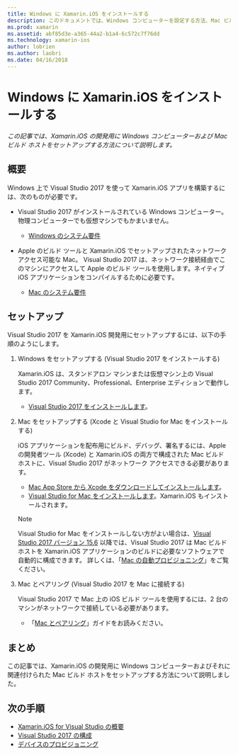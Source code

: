 ```yaml
---
title: Windows に Xamarin.iOS をインストールする
description: このドキュメントでは、Windows コンピューターを設定する方法、Mac ビルド ホストを設定する方法、Xamarin.iOS 開発のために Windows を Mac にペアリングする方法について説明しています。
ms.prod: xamarin
ms.assetid: abf85d3e-a365-44a2-b1a4-6c572c7f76dd
ms.technology: xamarin-ios
author: lobrien
ms.author: laobri
ms.date: 04/16/2018
---
```


# <a name="installing-xamarinios-on-windows"></a>Windows に Xamarin.iOS をインストールする

_この記事では、Xamarin.iOS の開発用に Windows コンピューターおよび Mac ビルド ホストをセットアップする方法について説明します。_

## <a name="overview"></a>概要

Windows 上で Visual Studio 2017 を使って Xamarin.iOS アプリを構築するには、次のものが必要です。
 
-  Visual Studio 2017 がインストールされている Windows コンピューター。 物理コンピューターでも仮想マシンでもかまいません。
    - [Windows のシステム要件](~/cross-platform/get-started/requirements.md#windows-requirements)
    
-  Apple のビルド ツールと Xamarin.iOS でセットアップされたネットワーク アクセス可能な Mac。 Visual Studio 2017 は、ネットワーク接続経由でこのマシンにアクセスして Apple のビルド ツールを使用します。ネイティブ iOS アプリケーションをコンパイルするために必要です。 
    - [Mac のシステム要件](~/cross-platform/get-started/requirements.md#macos-requirements)

## <a name="setup"></a>セットアップ

Visual Studio 2017 を Xamarin.iOS 開発用にセットアップするには、以下の手順のようにします。

1. Windows をセットアップする (Visual Studio 2017 をインストールする)

    Xamarin.iOS は、スタンドアロン マシンまたは仮想マシン上の Visual Studio 2017 Community、Professional、Enterprise エディションで動作します。
    
    - [Visual Studio 2017 をインストールします](~/get-started/installation/windows.md)。

2. Mac をセットアップする (Xcode と Visual Studio for Mac をインストールする)

    iOS アプリケーションを配布用にビルド、デバッグ、署名するには、Apple の開発者ツール (Xcode) と Xamarin.iOS の両方で構成された Mac ビルド ホストに、Visual Studio 2017 がネットワーク アクセスできる必要があります。

    - [Mac App Store から Xcode をダウンロードしてインストールします](https://itunes.apple.com/us/app/xcode/id497799835?mt=12)。 
    - [Visual Studio for Mac をインストールします](https://docs.microsoft.com/visualstudio/mac/installation)。Xamarin.iOS もインストールされます。

    > [!NOTE] 
    > Visual Studio for Mac をインストールしない方がよい場合は、[Visual Studio 2017 バージョン 15.6](https://docs.microsoft.com/visualstudio/releasenotes/vs2017-relnotes#automatic-macos-provisioning) 以降では、Visual Studio 2017 は Mac ビルド ホストを Xamarin.iOS アプリケーションのビルドに必要なソフトウェアで自動的に構成できます。 詳しくは、「[Mac の自動プロビジョニング](~/ios/get-started/installation/windows/connecting-to-mac/index.md#automatic-mac-provisioning)」をご覧ください。

3. Mac とペアリング (Visual Studio 2017 を Mac に接続する)

    Visual Studio 2017 で Mac 上の iOS ビルド ツールを使用するには、2 台のマシンがネットワークで接続している必要があります。

    - 「[Mac とペアリング](~/ios/get-started/installation/windows/connecting-to-mac/index.md)」ガイドをお読みください。

## <a name="summary"></a>まとめ

この記事では、Xamarin.iOS の開発用に Windows コンピューターおよびそれに関連付けられた Mac ビルド ホストをセットアップする方法について説明しました。

## <a name="next-steps"></a>次の手順

- [Xamarin.iOS for Visual Studio の概要](introduction-to-xamarin-ios-for-visual-studio.md)
- [Visual Studio 2017 の構成](config-options.md)
- [デバイスのプロビジョニング](~/ios/get-started/installation/device-provisioning/index.md)
